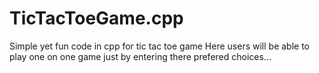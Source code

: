 # TicTacToeGame.cpp
Simple yet fun code in cpp for tic tac toe game
Here users will be able to play one on one game just by entering there prefered choices...
